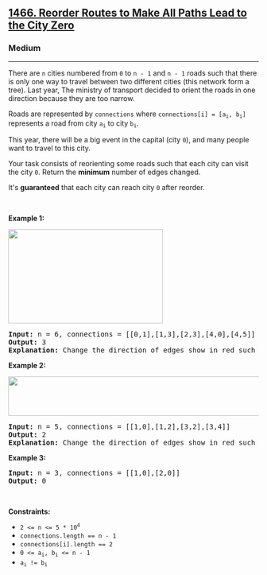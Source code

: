 <h2><a href="https://leetcode.com/problems/reorder-routes-to-make-all-paths-lead-to-the-city-zero/?envType=company&envId=microsoft&favoriteSlug=microsoft-six-months">1466. Reorder Routes to Make All Paths Lead to the City Zero</a></h2><h3>Medium</h3><hr><p>There are <code>n</code> cities numbered from <code>0</code> to <code>n - 1</code> and <code>n - 1</code> roads such that there is only one way to travel between two different cities (this network form a tree). Last year, The ministry of transport decided to orient the roads in one direction because they are too narrow.</p>

<p>Roads are represented by <code>connections</code> where <code>connections[i] = [a<sub>i</sub>, b<sub>i</sub>]</code> represents a road from city <code>a<sub>i</sub></code> to city <code>b<sub>i</sub></code>.</p>

<p>This year, there will be a big event in the capital (city <code>0</code>), and many people want to travel to this city.</p>

<p>Your task consists of reorienting some roads such that each city can visit the city <code>0</code>. Return the <strong>minimum</strong> number of edges changed.</p>

<p>It&#39;s <strong>guaranteed</strong> that each city can reach city <code>0</code> after reorder.</p>

<p>&nbsp;</p>
<p><strong class="example">Example 1:</strong></p>
<img alt="" src="https://assets.leetcode.com/uploads/2020/05/13/sample_1_1819.png" style="width: 311px; height: 189px;" />
<pre>
<strong>Input:</strong> n = 6, connections = [[0,1],[1,3],[2,3],[4,0],[4,5]]
<strong>Output:</strong> 3
<strong>Explanation: </strong>Change the direction of edges show in red such that each node can reach the node 0 (capital).
</pre>

<p><strong class="example">Example 2:</strong></p>
<img alt="" src="https://assets.leetcode.com/uploads/2020/05/13/sample_2_1819.png" style="width: 509px; height: 79px;" />
<pre>
<strong>Input:</strong> n = 5, connections = [[1,0],[1,2],[3,2],[3,4]]
<strong>Output:</strong> 2
<strong>Explanation: </strong>Change the direction of edges show in red such that each node can reach the node 0 (capital).
</pre>

<p><strong class="example">Example 3:</strong></p>

<pre>
<strong>Input:</strong> n = 3, connections = [[1,0],[2,0]]
<strong>Output:</strong> 0
</pre>

<p>&nbsp;</p>
<p><strong>Constraints:</strong></p>

<ul>
	<li><code>2 &lt;= n &lt;= 5 * 10<sup>4</sup></code></li>
	<li><code>connections.length == n - 1</code></li>
	<li><code>connections[i].length == 2</code></li>
	<li><code>0 &lt;= a<sub>i</sub>, b<sub>i</sub> &lt;= n - 1</code></li>
	<li><code>a<sub>i</sub> != b<sub>i</sub></code></li>
</ul>
